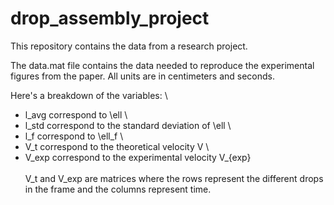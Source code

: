 # drop_assembly_project
This repository contains the data from a research project.


The data.mat file contains the data needed to reproduce the experimental figures from the paper.
All units are in centimeters and seconds.

Here's a breakdown of the variables: \
- l_avg correspond to \ell \
- l_std correspond to the standard deviation of \ell \
- l_f correspond to \ell_f \
- V_t correspond to the theoretical velocity V \
- V_exp correspond to the experimental velocity V_{exp} \
\
V_t and V_exp are matrices where the rows represent the different drops in the frame and the columns represent time.
